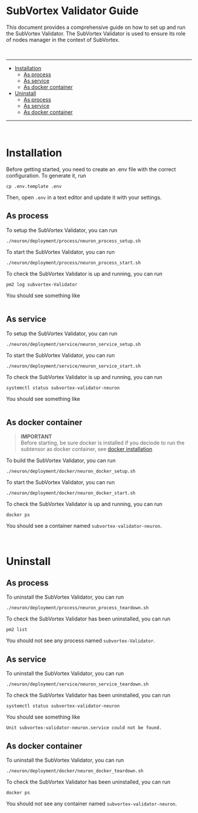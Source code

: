 # SubVortex Validator Guide

This document provides a comprehensive guide on how to set up and run the SubVortex Validator. The SubVortex Validator is used to ensure its role of nodes manager in the context of SubVortex.

<br />

---

- [Installation](#installation)
  - [As process](#installation-as-process)
  - [As service](#installation-as-service)
  - [As docker container](#installation-as-container)
- [Uninstall](#uninstall)
  - [As process](#uninstall-as-process)
  - [As service](#uninstall-as-service)
  - [As docker container](#uninstall-as-container)

---

<br />

# Installation

Before getting started, you need to create an .env file with the correct configuration. To generate it, run

```
cp .env.template .env
```

Then, open `.env` in a text editor and update it with your settings.

## As process <a id="installation-as-process"></a>

To setup the SubVortex Validator, you can run

```
./neuron/deployment/process/neuron_process_setup.sh
```

To start the SubVortex Validator, you can run

```
./neuron/deployment/process/neuron_process_start.sh
```

To check the SubVortex Validator is up and running, you can run

```
pm2 log subvortex-Validator
```

You should see something like

```bash

```

## As service <a id="installation-as-service"></a>

To setup the SubVortex Validator, you can run

```
./neuron/deployment/service/neuron_service_setup.sh
```

To start the SubVortex Validator, you can run

```
./neuron/deployment/service/neuron_service_start.sh
```

To check the SubVortex Validator is up and running, you can run

```
systemctl status subvortex-validator-neuron
```

You should see something like

```bash

```

## As docker container <a id="installation-as-container"></a>

> **IMPORTANT** <br />
> Before starting, be sure docker is installed if you deciode to run the subtensor as docker container, see [docker installation](../../scripts/docker/README.md)

To build the SubVortex Validator, you can run

```
./neuron/deployment/docker/neuron_docker_setup.sh
```

To start the SubVortex Validator, you can run

```
./neuron/deployment/docker/neuron_docker_start.sh
```

To check the SubVortex Validator is up and running, you can run

```
docker ps
```

You should see a container named `subvortex-validator-neuron`.

<br />

# Uninstall

## As process <a id="uninstall-as-process"></a>

To uninstall the SubVortex Validator, you can run

```
./neuron/deployment/process/neuron_process_teardown.sh
```

To check the SubVortex Validator has been uninstalled, you can run

```
pm2 list
```

You should not see any process named `subvortex-Validator`.

## As service <a id="uninstall-as-service"></a>

To uninstall the SubVortex Validator, you can run

```
./neuron/deployment/service/neuron_service_teardown.sh
```

To check the SubVortex Validator has been uninstalled, you can run

```
systemctl status subvortex-validator-neuron
```

You should see something like

```
Unit subvortex-validator-neuron.service could not be found.
```

## As docker container <a id="uninstall-as-container"></a>

To uninstall the SubVortex Validator, you can run

```
./neuron/deployment/docker/neuron_docker_teardown.sh
```

To check the SubVortex Validator has been uninstalled, you can run

```
docker ps
```

You should not see any container named `subvortex-validator-neuron`.
